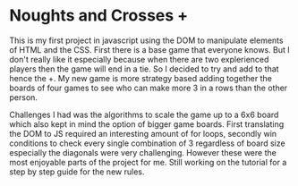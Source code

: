 # Noughts and Crosses +
This is my first project in javascript using the DOM to manipulate elements of HTML and the CSS. 
First there is a base game that everyone knows.
But I don't really like it especially because when there are two explerienced players then the game will end in a tie.
So I decided to try and add to that hence the +.
My new game is more strategy based adding together the boards of four games to see who can make more 3 in a rows than the other person.

Challenges I had was the algorithms to scale the game up to a 6x6 board which also kept in mind the option of bigger game boards. First translating the DOM to JS required an interesting amount of for loops, secondly win conditions to check every single combination of 3 regardless of board size especially the diagonals were very challenging. However these were the most enjoyable parts of the project for me.
Still working on the tutorial for a step by step guide for the new rules.
